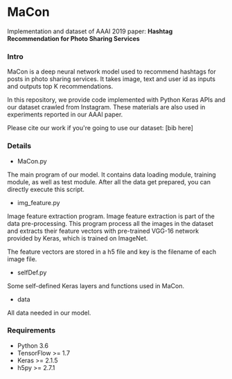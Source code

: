 # MaCon

Implementation and dataset of AAAI 2019 paper:
**Hashtag Recommendation for Photo Sharing Services**

### Intro
MaCon is a deep neural network model used to recommend hashtags for posts in
photo sharing services. It takes image, text and user id as inputs and outputs
top K recommendations.

In this repository, we provide code implemented with Python Keras APIs
and our dataset crawled from Instagram. These materials are also used in experiments
reported in our AAAI paper.

Please cite our work if you're going to use our dataset:
[bib here]

### Details
- MaCon.py

The main program of our model. It contains data loading module, training module, as well as test module.
After all the data get prepared, you can directly execute this script.

- img_feature.py

Image feature extraction program. Image feature extraction is part of the data pre-processing.
This program process all the images in the dataset and extracts their feature vectors with pre-trained
VGG-16 network provided by Keras, which is trained on ImageNet.

The feature vectors are stored in a h5 file and key is the filename of each image file.

- selfDef.py

Some self-defined Keras layers and functions used in MaCon.

- data

All data needed in our model.

### Requirements

- Python 3.6
- TensorFlow >= 1.7
- Keras >= 2.1.5
- h5py >= 2.7.1

